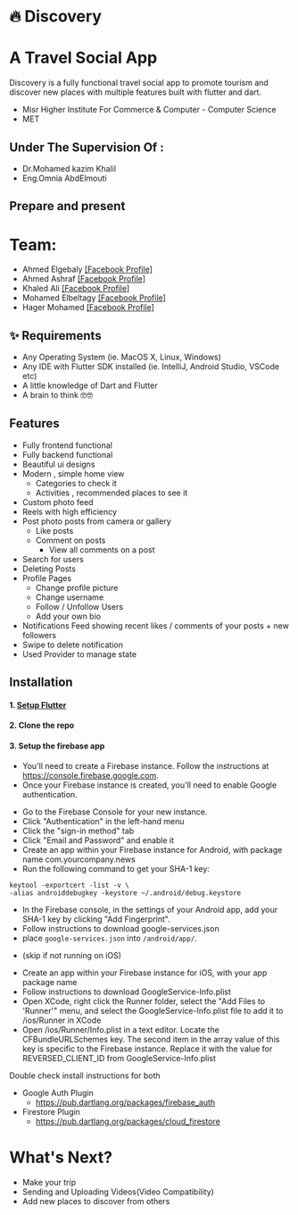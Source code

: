 #  🔥 Discovery 
# A Travel Social App 

Discovery is a fully functional travel social app to promote tourism and discover new places with multiple features built with flutter and dart.
* Misr Higher Institute For Commerce & Computer - Computer Science 
* MET 

##  Under The Supervision Of : 
* Dr.Mohamed kazim Khalil                            
* Eng.Omnia AbdElmouti


                  
## Prepare and present
# Team:
* Ahmed Elgebaly      [[Facebook Profile]](https://facebook.com/Ahaelgebaly/)
* Ahmed Ashraf        [[Facebook Profile]](https://facebook.com/ahmd.ahraf30)
* Khaled Ali          [[Facebook Profile]](https://facebook.com/khaledaboetman)
* Mohamed Elbeltagy   [[Facebook Profile]](https://facebook.com/mohamed.beltagy123)                                              
* Hager Mohamed       [[Facebook Profile]]()


## ✨ Requirements

* Any Operating System (ie. MacOS X, Linux, Windows)
* Any IDE with Flutter SDK installed (ie. IntelliJ, Android Studio, VSCode etc)
* A little knowledge of Dart and Flutter
* A brain to think 🤓🤓

## Features

* Fully frontend functional
* Fully backend functional
* Beautiful ui designs
* Modern , simple home view
   * Categories to check it
   * Activities , recommended places to see it
* Custom photo feed
* Reels with high efficiency
* Post photo posts from camera or gallery
    * Like posts
    * Comment on posts
        * View all comments on a post
* Search for users
* Deleting Posts
* Profile Pages
    * Change profile picture
    * Change username
    * Follow / Unfollow Users
    * Add your own bio
* Notifications Feed showing recent likes / comments of your posts + new followers
* Swipe to delete notification
* Used Provider to manage state


## Installation

#### 1. [Setup Flutter](https://flutter.dev/docs/get-started/install)

#### 2. Clone the repo

#### 3. Setup the firebase app

- You'll need to create a Firebase instance. Follow the instructions
  at https://console.firebase.google.com.
- Once your Firebase instance is created, you'll need to enable Google authentication.

* Go to the Firebase Console for your new instance.
* Click "Authentication" in the left-hand menu
* Click the "sign-in method" tab
* Click "Email and Password" and enable it
* Create an app within your Firebase instance for Android, with package name com.yourcompany.news
* Run the following command to get your SHA-1 key:

```
keytool -exportcert -list -v \
-alias androiddebugkey -keystore ~/.android/debug.keystore
```

* In the Firebase console, in the settings of your Android app, add your SHA-1 key by clicking "Add
  Fingerprint".
* Follow instructions to download google-services.json
* place `google-services.json` into `/android/app/`.

- (skip if not running on iOS)

* Create an app within your Firebase instance for iOS, with your app package name
* Follow instructions to download GoogleService-Info.plist
* Open XCode, right click the Runner folder, select the "Add Files to 'Runner'" menu, and select the
  GoogleService-Info.plist file to add it to /ios/Runner in XCode
* Open /ios/Runner/Info.plist in a text editor. Locate the CFBundleURLSchemes key. The second item
  in the array value of this key is specific to the Firebase instance. Replace it with the value for
  REVERSED_CLIENT_ID from GoogleService-Info.plist

Double check install instructions for both

- Google Auth Plugin
    - https://pub.dartlang.org/packages/firebase_auth
- Firestore Plugin
    - https://pub.dartlang.org/packages/cloud_firestore

# What's Next?
-  Make your trip
-  Sending and Uploading Videos(Video Compatibility)
-  Add new places to discover from others
